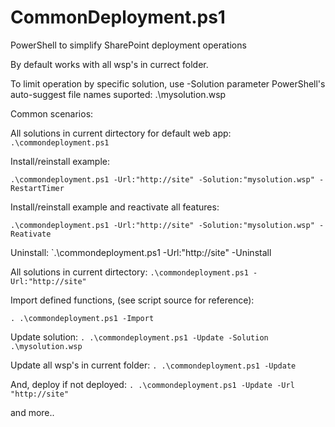 # CommonDeployment.ps1
PowerShell to simplify SharePoint deployment operations

By default works with all wsp's in currect folder.

To limit operation by specific solution, use -Solution parameter
PowerShell's auto-suggest file names suported: .\mysolution.wsp


Common scenarios:

All solutions in current dirtectory for default web app:
`.\commondeployment.ps1 `

Install/reinstall example:

`.\commondeployment.ps1 -Url:"http://site" -Solution:"mysolution.wsp" -RestartTimer`

Install/reinstall example and reactivate all features:

`.\commondeployment.ps1 -Url:"http://site" -Solution:"mysolution.wsp" -Reativate`

Uninstall:
`.\commondeployment.ps1 -Url:"http://site" -Uninstall

All solutions in current dirtectory:
`.\commondeployment.ps1 -Url:"http://site"`

Import defined functions, (see script source for reference):

`. .\commondeployment.ps1 -Import`

Update solution:
`. .\commondeployment.ps1 -Update -Solution .\mysolution.wsp`

Update all wsp's in current folder:
`. .\commondeployment.ps1 -Update`

And, deploy if not deployed:
`. .\commondeployment.ps1 -Update -Url "http://site"`

and more..
